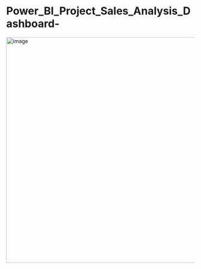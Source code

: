 # Power_BI_Project_Sales_Analysis_Dashboard-

<img width="603" alt="image" src="https://github.com/user-attachments/assets/90279f85-c896-4a29-bfbe-7982c780c7a3" />
